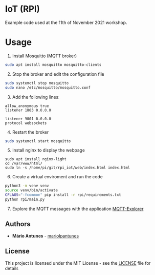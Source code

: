 # IoT (RPI)

Example code used at the 11th of November 2021 workshop.

# Usage

1. Install Mosquitto (MQTT broker)

```bash
sudo apt install mosquitto mosquitto-clients
```

2. Stop the broker and edit the configuration file

```bash
sudo systemctl stop mosquitto
sudo nano /etc/mosquitto/mosquitto.conf
```

3. Add the following lines:

```
allow_anonymous true
listener 1883 0.0.0.0

listener 9001 0.0.0.0
protocol websockets
```

4. Restart the broker

```bash
sudo systemctl start mosquitto
```

5. Install nginx to display the webpage

```
sudo apt install nginx-light
cd /var/www/html/
sudo ln -s /home/pi/git/rpi_iot/web/index.html index.html
```

6. Create a virtual enviroment and run the code

```bash
python3 -m venv venv
source venv/bin/activate
CFLAGS="-fcommon" pip install -r rpi/requirements.txt
python rpi/main.py
```

7. Explore the MQTT messages with the application [MQTT-Explorer](http://mqtt-explorer.com/)

## Authors

* **Mário Antunes** - [mariolpantunes](https://github.com/mariolpantunes)

## License

This project is licensed under the MIT License - see the [LICENSE](LICENSE) file for details